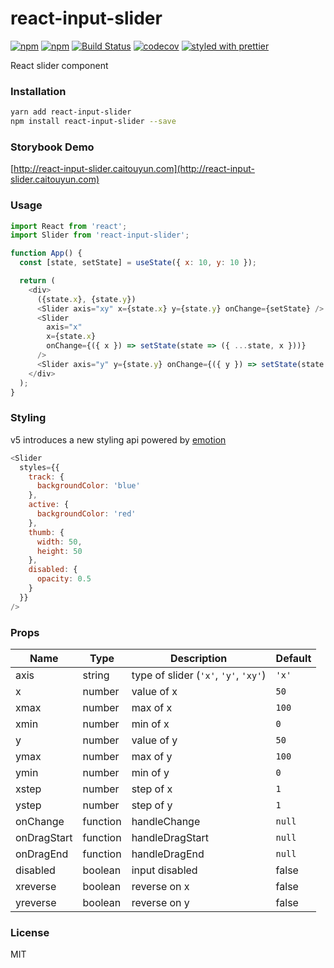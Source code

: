 # react-input-slider

[![npm](https://img.shields.io/npm/v/react-input-slider.svg)](https://www.npmjs.com/package/react-input-slider)
[![npm](https://img.shields.io/npm/dm/react-input-slider.svg)](https://www.npmjs.com/package/react-input-slider)
[![Build Status](https://travis-ci.org/swiftcarrot/react-input-slider.svg?branch=master)](https://travis-ci.org/swiftcarrot/react-input-slider)
[![codecov](https://codecov.io/gh/swiftcarrot/react-input-slider/branch/master/graph/badge.svg)](https://codecov.io/gh/swiftcarrot/react-input-slider)
[![styled with prettier](https://img.shields.io/badge/styled_with-prettier-ff69b4.svg)](https://github.com/prettier/prettier)

React slider component

### Installation

```sh
yarn add react-input-slider
npm install react-input-slider --save
```

### Storybook Demo

[http://react-input-slider.caitouyun.com](http://react-input-slider.caitouyun.com)

### Usage

```javascript
import React from 'react';
import Slider from 'react-input-slider';

function App() {
  const [state, setState] = useState({ x: 10, y: 10 });

  return (
    <div>
      ({state.x}, {state.y})
      <Slider axis="xy" x={state.x} y={state.y} onChange={setState} />
      <Slider
        axis="x"
        x={state.x}
        onChange={({ x }) => setState(state => ({ ...state, x }))}
      />
      <Slider axis="y" y={state.y} onChange={({ y }) => setState(state => ({ ...state, y }))} />
    </div>
  );
}
```

### Styling

v5 introduces a new styling api powered by [emotion](https://emotion.sh/)

```javascript
<Slider
  styles={{
    track: {
      backgroundColor: 'blue'
    },
    active: {
      backgroundColor: 'red'
    },
    thumb: {
      width: 50,
      height: 50
    },
    disabled: {
      opacity: 0.5
    }
  }}
/>
```

### Props

| Name        | Type     | Description                           | Default |
| ----------- | -------- | ------------------------------------- | ------- |
| axis        | string   | type of slider (`'x'`, `'y'`, `'xy'`) | `'x'`   |
| x           | number   | value of x                            | `50`    |
| xmax        | number   | max of x                              | `100`   |
| xmin        | number   | min of x                              | `0`     |
| y           | number   | value of y                            | `50`    |
| ymax        | number   | max of y                              | `100`   |
| ymin        | number   | min of y                              | `0`     |
| xstep       | number   | step of x                             | `1`     |
| ystep       | number   | step of y                             | `1`     |
| onChange    | function | handleChange                          | `null`  |
| onDragStart | function | handleDragStart                       | `null`  |
| onDragEnd   | function | handleDragEnd                         | `null`  |
| disabled    | boolean  | input disabled                        | false   |
| xreverse    | boolean  | reverse on x                          | false   |
| yreverse    | boolean  | reverse on y                          | false   |

### License

MIT

